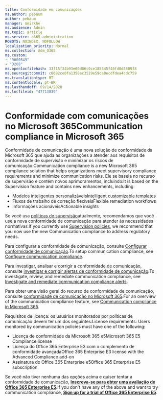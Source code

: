 ```yaml
---
title: Conformidade em comunicações
ms.author: pebaum
author: pebaum
manager: mnirkhe
ms.audience: Admin
ms.topic: article
ms.service: o365-administration
ROBOTS: NOINDEX, NOFOLLOW
localization_priority: Normal
ms.collection: Adm_O365
ms.custom:
- "9000549"
- "3208"
ms.openlocfilehash: 33f15f34b93e60d86c0ce185345f40fd0d3809f8
ms.sourcegitcommit: c6692ce0fa1358ec3529e59ca0ecdfdea4cdc759
ms.translationtype: MT
ms.contentlocale: pt-BR
ms.lasthandoff: 09/14/2020
ms.locfileid: "47713839"
---
```

# <a name="communication-compliance-in-microsoft-365"></a><span data-ttu-id="18c03-102">Conformidade com comunicações no Microsoft 365</span><span class="sxs-lookup"><span data-stu-id="18c03-102">Communication compliance in Microsoft 365</span></span>

<span data-ttu-id="18c03-103">Conformidade de comunicação é uma nova solução de conformidade da Microsoft 365 que ajuda as organizações a atender aos requisitos de conformidade de supervisão e minimizar os riscos de comunicação.</span><span class="sxs-lookup"><span data-stu-id="18c03-103">Communication compliance is a new Microsoft 365 compliance solution that helps organizations meet supervisory compliance requirements and minimize communication risks.</span></span> <span data-ttu-id="18c03-104">Ele se baseia no recurso de supervisão e contém novos aprimoramentos, incluindo:</span><span class="sxs-lookup"><span data-stu-id="18c03-104">It is based on the Supervision feature and contains new enhancements, including:</span></span>

- <span data-ttu-id="18c03-105">Modelos inteligentes personalizáveis</span><span class="sxs-lookup"><span data-stu-id="18c03-105">Intelligent customizable templates</span></span>
- <span data-ttu-id="18c03-106">Fluxos de trabalho de correção flexíveis</span><span class="sxs-lookup"><span data-stu-id="18c03-106">Flexible remediation workflows</span></span>
- <span data-ttu-id="18c03-107">Informações acionáveis</span><span class="sxs-lookup"><span data-stu-id="18c03-107">Actionable insights</span></span>

<span data-ttu-id="18c03-108">Se você usa [políticas de supervisão](https://docs.microsoft.com/microsoft-365/compliance/supervision-policies)atualmente, recomendamos que você use a nova conformidade de comunicação para atender às necessidades normativas.</span><span class="sxs-lookup"><span data-stu-id="18c03-108">If you currently use [Supervision policies](https://docs.microsoft.com/microsoft-365/compliance/supervision-policies), we recommend that you now use the new Communication compliance to address regulatory needs.</span></span>

<span data-ttu-id="18c03-109">Para configurar a conformidade de comunicação, consulte [Configurar conformidade de comunicação](https://docs.microsoft.com/microsoft-365/compliance/communication-compliance-configure).</span><span class="sxs-lookup"><span data-stu-id="18c03-109">To setup communication compliance, see [Configure communication compliance](https://docs.microsoft.com/microsoft-365/compliance/communication-compliance-configure).</span></span>

<span data-ttu-id="18c03-110">Para investigar, analisar e corrigir a conformidade de comunicação, consulte [investigar e corrigir alertas de conformidade de comunicação](https://docs.microsoft.com/microsoft-365/compliance/communication-compliance-investigate-remediate).</span><span class="sxs-lookup"><span data-stu-id="18c03-110">To investigate, review, and remediate communication compliance, see [Investigate and remediate communication compliance alerts](https://docs.microsoft.com/microsoft-365/compliance/communication-compliance-investigate-remediate).</span></span>

<span data-ttu-id="18c03-111">Para obter uma visão geral do recurso de conformidade de comunicação, consulte [conformidade de comunicação no Microsoft 365](https://docs.microsoft.com/microsoft-365/compliance/communication-compliance).</span><span class="sxs-lookup"><span data-stu-id="18c03-111">For an overview of the communication compliance feature, see [Communication compliance in Microsoft 365](https://docs.microsoft.com/microsoft-365/compliance/communication-compliance).</span></span>

<span data-ttu-id="18c03-112">Requisitos de licença: os usuários monitorados por políticas de comunicação devem ter um dos seguintes:</span><span class="sxs-lookup"><span data-stu-id="18c03-112">License requirements: Users monitored by communication policies must have one of the following:</span></span>

- <span data-ttu-id="18c03-113">Licença de conformidade da Microsoft 365 e5</span><span class="sxs-lookup"><span data-stu-id="18c03-113">Microsoft 365 E5 Compliance license</span></span>
- <span data-ttu-id="18c03-114">Licença do Office 365 Enterprise E3 com o complemento de conformidade avançada</span><span class="sxs-lookup"><span data-stu-id="18c03-114">Office 365 Enterprise E3 license with the Advanced Compliance add-on</span></span>
- <span data-ttu-id="18c03-115">Assinatura do Office 365 Enterprise e5</span><span class="sxs-lookup"><span data-stu-id="18c03-115">Office 365 Enterprise E5 subscription</span></span>

<span data-ttu-id="18c03-116">Se você não tiver nenhuma das opções acima e quiser tentar a conformidade de comunicação, **[Inscreva-se para obter uma avaliação do Office 365 Enterprise E5](https://go.microsoft.com/fwlink/p/?LinkID=698279)**.</span><span class="sxs-lookup"><span data-stu-id="18c03-116">If you don't have any of the above and want to try communication compliance, **[Sign up for a trial of Office 365 Enterprise E5](https://go.microsoft.com/fwlink/p/?LinkID=698279)**.</span></span>